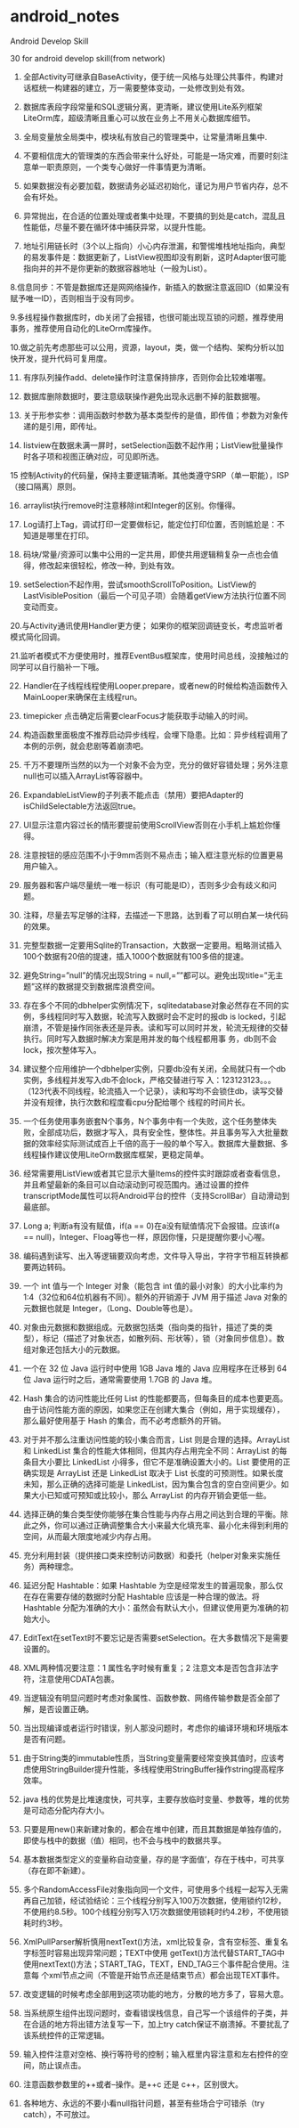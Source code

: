# android_notes
Android Develop Skill

30 for android develop skill(from network)


1.  全部Activity可继承自BaseActivity，便于统一风格与处理公共事件，构建对话框统一构建器的建立，万一需要整体变动，一处修改到处有效。

2.  数据库表段字段常量和SQL逻辑分离，更清晰，建议使用Lite系列框架LiteOrm库，超级清晰且重心可以放在业务上不用关心数据库细节。

3.  全局变量放全局类中，模块私有放自己的管理类中，让常量清晰且集中.

4.  不要相信庞大的管理类的东西会带来什么好处，可能是一场灾难，而要时刻注意单一职责原则，一个类专心做好一件事情更为清晰。

5. 如果数据没有必要加载，数据请务必延迟初始化，谨记为用户节省内存，总不会有坏处。

6. 异常抛出，在合适的位置处理或者集中处理，不要搞的到处是catch，混乱且性能低，尽量不要在循环体中捕获异常，以提升性能。

7. 地址引用链长时（3个以上指向）小心内存泄漏，和警惕堆栈地址指向，典型的易发事件是：数据更新了，ListView视图却没有刷新，这时Adapter很可能指向并的并不是你更新的数据容器地址（一般为List）。

8.信息同步：不管是数据库还是网网络操作，新插入的数据注意返回ID（如果没有赋予唯一ID），否则相当于没有同步。

9.多线程操作数据库时，db关闭了会报错，也很可能出现互锁的问题，推荐使用事务，推荐使用自动化的LiteOrm库操作。

10.做之前先考虑那些可以公用，资源，layout，类，做一个结构、架构分析以加快开发，提升代码可复用度。

11. 有序队列操作add、delete操作时注意保持排序，否则你会比较难堪喔。

12. 数据库删除数据时，要注意级联操作避免出现永远删不掉的脏数据喔。

13. 关于形参实参：调用函数时参数为基本类型传的是值，即传值；参数为对象传递的是引用，即传址。

14. listview在数据未满一屏时，setSelection函数不起作用；ListView批量操作时各子项和视图正确对应，可见即所选。

15 控制Activity的代码量，保持主要逻辑清晰。其他类遵守SRP（单一职能），ISP（接口隔离）原则。

16. arraylist执行remove时注意移除int和Integer的区别。你懂得。

17. Log请打上Tag，调试打印一定要做标记，能定位打印位置，否则尴尬是：不知道是哪里在打印。

18. 码块/常量/资源可以集中公用的一定共用，即使共用逻辑稍复杂一点也会值得，修改起来很轻松，修改一种，到处有效。

19. setSelection不起作用，尝试smoothScrollToPosition。ListView的LastVisiblePosition（最后一个可见子项）会随着getView方法执行位置不同变动而变。

20.与Activity通讯使用Handler更方便； 如果你的框架回调链变长，考虑监听者模式简化回调。

21.监听者模式不方便使用时，推荐EventBus框架库，使用时间总线，没接触过的同学可以自行脑补一下哦。

22. Handler在子线程线程使用Looper.prepare，或者new的时候给构造函数传入MainLooper来确保在主线程run。

 

23. timepicker 点击确定后需要clearFocus才能获取手动输入的时间。

24. 构造函数里面极度不推荐启动异步线程，会埋下隐患。比如：异步线程调用了本例的示例，就会悲剧等着崩溃吧。

25. 千万不要理所当然的以为一个对象不会为空，充分的做好容错处理；另外注意null也可以插入ArrayList等容器中。

26. ExpandableListView的子列表不能点击（禁用）要把Adapter的isChildSelectable方法返回true。

27. UI显示注意内容过长的情形要提前使用ScrollView否则在小手机上尴尬你懂得。

28. 注意按钮的感应范围不小于9mm否则不易点击；输入框注意光标的位置更易用户输入。

29. 服务器和客户端尽量统一唯一标识（有可能是ID），否则多少会有歧义和问题。

30. 注释，尽量去写足够的注释，去描述一下思路，达到看了可以明白某一块代码的效果。

31. 完整型数据一定要用Sqlite的Transaction，大数据一定要用。粗略测试插入100个数据有20倍的提速，插入1000个数据就有100多倍的提速。

32. 避免String=”null”的情况出现String = null,=””都可以。避免出现title=”无主题”这样的数据提交到数据库浪费空间。

33. 存在多个不同的dbhelper实例情况下，sqlitedatabase对象必然存在不同的实例，多线程同时写入数据，轮流写入数据时会不定时的报db is locked，引起崩溃，不管是操作同张表还是异表。读和写可以同时并发，轮流无规律的交替执行。同时写入数据时解决方案是用并发的每个线程都用事 务，db则不会lock，按次整体写入。

34. 建议整个应用维护一个dbhelper实例，只要db没有关闭，全局就只有一个db实例，多线程并发写入db不会lock，严格交替进行写 入：123123123。。。（123代表不同线程，轮流插入一个记录），读和写均不会锁住db，读写交替并没有规律，执行次数和程度看cpu分配给哪个 线程的时间片长。

35. 一个任务使用事务嵌套N个事务，N个事务中有一个失败，这个任务整体失败，全部成功后，数据才写入，具有安全性，整体性。并且事务写入大批量数据的效率经实际测试成百上千倍的高于一般的单个写入。数据库大量数据、多线程操作建议使用LiteOrm数据库框架，更稳定简单。

36. 经常需要用ListView或者其它显示大量Items的控件实时跟踪或者查看信息，并且希望最新的条目可以自动滚动到可视范围内。通过设置的控件transcriptMode属性可以将Android平台的控件（支持ScrollBar）自动滑动到最底部。

37. Long a; 判断a有没有赋值，if(a == 0)在a没有赋值情况下会报错。应该if(a == null)，Integer、Floag等也一样，原因你懂，只是提醒你要小心喔。

38. 编码遇到读写、出入等逻辑要双向考虑，文件导入导出，字符字节相互转换都要两边转码。

39. 一个 int 值与一个 Integer 对象（能包含 int 值的最小对象）的大小比率约为 1:4（32位和64位机器有不同）。额外的开销源于 JVM 用于描述 Java 对象的元数据也就是 Integer，（Long、Double等也是）。

40. 对象由元数据和数据组成。元数据包括类（指向类的指针，描述了类的类型），标记（描述了对象状态，如散列码、形状等），锁（对象同步信息）。数组对象还包括大小的元数据。

41. 一个在 32 位 Java 运行时中使用 1GB Java 堆的 Java 应用程序在迁移到 64 位 Java 运行时之后，通常需要使用 1.7GB 的 Java 堆。

42. Hash 集合的访问性能比任何 List 的性能都要高，但每条目的成本也要更高。由于访问性能方面的原因，如果您正在创建大集合（例如，用于实现缓存），那么最好使用基于 Hash 的集合，而不必考虑额外的开销。

43. 对于并不那么注重访问性能的较小集合而言，List 则是合理的选择。ArrayList 和 LinkedList 集合的性能大体相同，但其内存占用完全不同：ArrayList 的每条目大小要比 LinkedList 小得多，但它不是准确设置大小的。List 要使用的正确实现是 ArrayList 还是 LinkedList 取决于 List 长度的可预测性。如果长度未知，那么正确的选择可能是 LinkedList，因为集合包含的空白空间更少。如果大小已知或可预知或比较小，那么 ArrayList 的内存开销会更低一些。

43. 选择正确的集合类型使你能够在集合性能与内存占用之间达到合理的平衡。除此之外，你可以通过正确调整集合大小来最大化填充率、最小化未得到利用的空间，从而最大限度地减少内存占用。

44. 充分利用封装（提供接口类来控制访问数据）和委托（helper对象来实施任务）两种理念。

45. 延迟分配 Hashtable：如果 Hashtable 为空是经常发生的普遍现象，那么仅在存在需要存储的数据时分配 Hashtable 应该是一种合理的做法。将 Hashtable 分配为准确的大小：虽然会有默认大小，但建议使用更为准确的初始大小。

46. EditText在setText时不要忘记是否需要setSelection。在大多数情况下是需要设置的。

47. XML两种情况要注意：1 属性名字时候有重复；2 注意文本是否包含非法字符，注意使用CDATA包裹。

48. 当逻辑没有明显问题时考虑对象属性、函数参数、网络传输参数是否全部了解，是否设置正确。

49. 当出现编译或者运行时错误，别人那没问题时，考虑你的编译环境和环境版本是否有问题。

50. 由于String类的immutable性质，当String变量需要经常变换其值时，应该考虑使用StringBuilder提升性能，多线程使用StringBuffer操作string提高程序效率。

51. java 栈的优势是比堆速度快，可共享，主要存放临时变量、参数等，堆的优势是可动态分配内存大小。

52. 只要是用new()来新建对象的，都会在堆中创建，而且其数据是单独存值的，即使与栈中的数据（值）相同，也不会与栈中的数据共享。

53. 基本数据类型定义的变量称自动变量，存的是‘字面值’，存在于栈中，可共享（存在即不新建）。

54. 多个RandomAccessFile对象指向同一个文件，可使用多个线程一起写入无需再自己加锁，经试验结论：三个线程分别写入100万次数据，使用锁约12秒，不使用约8.5秒。100个线程分别写入1万次数据使用锁耗时约4.2秒，不使用锁耗时约3秒。

55. XmlPullParser解析慎用nextText()方法，xml比较复杂，含有空标签、重复名字标签时容易出现异常问题；TEXT中使用 getText()方法代替START_TAG中使用nextText()方法；START_TAG，TEXT，END_TAG三个事件配合使用。注意每 个xml节点之间（不管是开始节点还是结束节点）都会出现TEXT事件。

56. 改变逻辑的时候考虑全部用到这项功能的地方，分散的地方多了，容易大意。

57. 当系统原生组件出现问题时，查看错误栈信息，自己写一个该组件的子类，并在合适的地方将出错方法复写一下，加上try catch保证不崩溃掉。不要扰乱了该系统控件的正常逻辑。

58. 输入控件注意对空格、换行等符号的控制；输入框里内容注意和左右控件的空间，防止误点击。

59. 注意函数参数里的++或者–操作。是++c 还是 c++，区别很大。

60. 各种地方、永远的不要小看null指针问题，甚至有些场合宁可错杀（try catch），不可放过。
